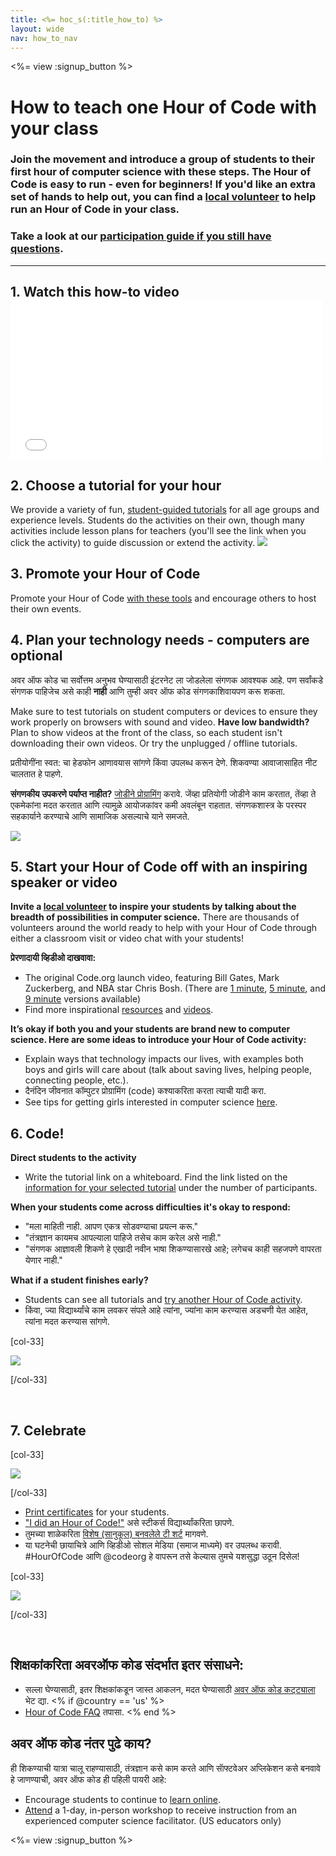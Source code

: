 ```yaml
---
title: <%= hoc_s(:title_how_to) %>
layout: wide
nav: how_to_nav
---
```

<%= view :signup_button %>

# How to teach one Hour of Code with your class

### Join the movement and introduce a group of students to their first hour of computer science with these steps. The Hour of Code is easy to run - even for beginners! If you'd like an extra set of hands to help out, you can find a [local volunteer](<%= codeorg_url('/volunteer/local') %>) to help run an Hour of Code in your class.

### Take a look at our [participation guide if you still have questions](<%= localized_file('/files/participation-guide.pdf') %>).

---

## 1. Watch this how-to video <iframe width="500" height="255" src="//www.youtube.com/embed/SrnvvWDm73k" frameborder="0" allowfullscreen mark="crwd-mark"></iframe> 

## 2. Choose a tutorial for your hour

We provide a variety of fun, [student-guided tutorials](<%= resolve_url('/learn') %>) for all age groups and experience levels. Students do the activities on their own, though many activities include lesson plans for teachers (you'll see the link when you click the activity) to guide discussion or extend the activity. [![](/images/fit-700/tutorials.png)](<%=resolve_url('/learn') %>)

## 3. Promote your Hour of Code

Promote your Hour of Code [with these tools](<%= resolve_url('/promote/resources') %>) and encourage others to host their own events.

## 4. Plan your technology needs - computers are optional

अवर ऑफ कोड चा सर्वोत्तम अनुभव घेण्यासाठी इंटरनेट ला जोडलेला संगणक आवश्यक आहे. पण सर्वांकडे संगणक पाहिजेच असे काही **नाही** आणि तुम्ही अवर ऑफ कोड संगणकाशिवायपण करू शकता.

Make sure to test tutorials on student computers or devices to ensure they work properly on browsers with sound and video. **Have low bandwidth?** Plan to show videos at the front of the class, so each student isn't downloading their own videos. Or try the unplugged / offline tutorials.

प्रतीयोगींना स्वत: चा हेडफोन आणावयास सांगणे किंवा उपलब्ध करून देणे. शिकवण्या आवाजासाहित नीट चालतात हे पाहणे.

**संगणकीय उपकरणे पर्याप्त नाहीत?** [जोडीने प्रोग्रामिंग](https://www.youtube.com/watch?v=vgkahOzFH2Q) करावे. जेंव्हा प्रतियोगी जोडीने काम करतात, तेंव्हा ते एकमेकांना मदत करतात आणि त्यामुळे आयोजकांवर कमी अवलंबून राहतात. संगणकशास्त्र के परस्पर सहकार्याने करण्याचे आणि सामाजिक असल्याचे याने समजते.

<img src="/images/fit-350/group_ipad.jpg" />

## 5. Start your Hour of Code off with an inspiring speaker or video

**Invite a [local volunteer](<%= codeorg_url('/volunteer/local') %>) to inspire your students by talking about the breadth of possibilities in computer science.** There are thousands of volunteers around the world ready to help with your Hour of Code through either a classroom visit or video chat with your students!

**प्रेरणादायी व्हिडीओ दाखवावा:**

- The original Code.org launch video, featuring Bill Gates, Mark Zuckerberg, and NBA star Chris Bosh. (There are [1 minute](https://www.youtube.com/watch?v=qYZF6oIZtfc), [5 minute](https://www.youtube.com/watch?v=nKIu9yen5nc), and [9 minute](https://www.youtube.com/watch?v=dU1xS07N-FA) versions available)
- Find more inspirational [resources](<%= codeorg_url('/inspire') %>) and [videos](https://www.youtube.com/playlist?list=PLzdnOPI1iJNfpD8i4Sx7U0y2MccnrNZuP).

**It’s okay if both you and your students are brand new to computer science. Here are some ideas to introduce your Hour of Code activity:**

- Explain ways that technology impacts our lives, with examples both boys and girls will care about (talk about saving lives, helping people, connecting people, etc.).
- दैनंदिन जीवनात कॉम्पुटर प्रोग्रामिंग (code) कश्याकरिता करता त्याची यादी करा.
- See tips for getting girls interested in computer science [here](<%= codeorg_url('/girls')%>).

## 6. Code!

**Direct students to the activity**

- Write the tutorial link on a whiteboard. Find the link listed on the [information for your selected tutorial](<%= resolve_url('/learn')%>) under the number of participants.

**When your students come across difficulties it's okay to respond:**

- "मला माहिती नाही. आपण एकत्र सोडवण्याचा प्रयत्न करू."
- "तंत्रज्ञान कायमच आपल्याला पाहिजे तसेच काम करेल असे नाही."
- "संगणक आज्ञावली शिकणे हे एखादी नवीन भाषा शिकण्यासारखे आहे; लगेचच काही सहजपणे वापरता येणार नाही."

**What if a student finishes early?**

- Students can see all tutorials and [try another Hour of Code activity](<%= resolve_url('/learn')%>).
- किंवा, ज्या विद्यार्थ्यांचे काम लवकर संपले आहे त्यांना, ज्यांना काम करण्यास अडचणी येत आहेत, त्यांना मदत करण्यास सांगणे.

[col-33]

![](/images/fit-250/highschoolgirls.jpeg)

[/col-33]

<p style="clear:both">&nbsp;</p>

## 7. Celebrate

[col-33]

![](/images/fit-300/boy-certificate.jpg)

[/col-33]

- [Print certificates](<%= codeorg_url('/certificates')%>) for your students.
- ["I did an Hour of Code!"](<%= resolve_url('/promote/resources#stickers') %>) असे स्टीकर्स विद्यार्थ्यांकरिता छापणे.
- तुमच्या शाळेकरिता [विशेष (सानुकूल) बनवलेले टी शर्ट](http://blog.code.org/post/132608499493/hour-of-code-shirts-and-more) मागवणे.
- या घटनेची छायाचित्रे आणि व्हिडीओ सोशल मेडिया (समाज माध्यमे) वर उपलब्ध करावी. #HourOfCode आणि @codeorg हे वापरून तसे केल्यास तुमचे यशसुद्धा उठून दिसेल!

[col-33]

![](/images/fit-260/highlight-certificates.jpg)

[/col-33]

<p style="clear:both">&nbsp;</p>

## शिक्षकांकरिता अवरऑफ कोड संदर्भात इतर संसाधने:

- सल्ला घेण्यासाठी, इतर शिक्षकांकडून जास्त आकलन, मदत घेण्यासाठी [अवर ऑफ कोड कट्ट्याला](http://forum.code.org/c/plc/hour-of-code) भेट द्या. <% if @country == 'us' %>
- [Hour of Code FAQ](https://support.code.org/hc/en-us/categories/200147083-Hour-of-Code) तपासा. <% end %>

## अवर ऑफ कोड नंतर पुढे काय?

ही शिकण्याची यात्रा चालू राहण्यासाठी, तंत्रज्ञान कसे काम करते आणि साॅफ्टवेअर अप्लिकेशन कसे बनवावे हे जाणण्याची, अवर ऑफ कोड ही पहिली पायरी आहे:

- Encourage students to continue to [learn online](<%= codeorg_url('/learn/beyond')%>).
- [Attend](<%= codeorg_url('/professional-development-workshops') %>) a 1-day, in-person workshop to receive instruction from an experienced computer science facilitator. (US educators only)

<%= view :signup_button %>